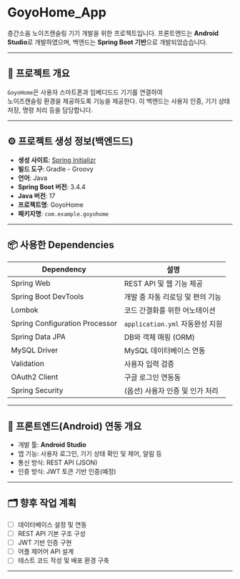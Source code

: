 # GoyoHome_App

층간소음 노이즈캔슬링 기기 개발을 위한 프로젝트입니다.
프론트엔드는 **Android Studio**로 개발하였으며, 백엔드는 **Spring Boot 기반**으로 개발되었습습니다.

---

## 📌 프로젝트 개요

`GoyoHome`은 사용자 스마트폰과 임베디드드 기기를 연결하여  
노이즈캔슬링 환경을 제공하도록 기능을 제공한다. 
이 백엔드는 사용자 인증, 기기 상태 저장, 명령 처리 등을 담당합니다.

---

## ⚙️ 프로젝트 생성 정보(백엔드드)

- **생성 사이트**: [Spring Initializr](https://start.spring.io)
- **빌드 도구**: Gradle - Groovy
- **언어**: Java
- **Spring Boot 버전**: 3.4.4
- **Java 버전**: 17
- **프로젝트명**: GoyoHome
- **패키지명**: `com.example.goyohome`

---

## 📦 사용한 Dependencies

| Dependency | 설명 |
|------------|------|
| Spring Web | REST API 및 웹 기능 제공 |
| Spring Boot DevTools | 개발 중 자동 리로딩 및 편의 기능 |
| Lombok | 코드 간결화를 위한 어노테이션 |
| Spring Configuration Processor | `application.yml` 자동완성 지원 |
| Spring Data JPA | DB와 객체 매핑 (ORM) |
| MySQL Driver | MySQL 데이터베이스 연동 |
| Validation | 사용자 입력 검증 |
| OAuth2 Client | 구글 로그인 연동동 |
| Spring Security | (옵션) 사용자 인증 및 인가 처리 |

---

## 📱 프론트엔드(Android) 연동 개요

- 개발 툴: **Android Studio**
- 앱 기능: 사용자 로그인, 기기 상태 확인 및 제어, 알림 등
- 통신 방식: REST API (JSON)
- 인증 방식: JWT 토큰 기반 인증(예정)

---

## 🗂️ 향후 작업 계획

- [ ] 데이터베이스 설정 및 연동
- [ ] REST API 기본 구조 구성
- [ ] JWT 기반 인증 구현
- [ ] 어플 제어어 API 설계
- [ ] 테스트 코드 작성 및 배포 환경 구축

---
